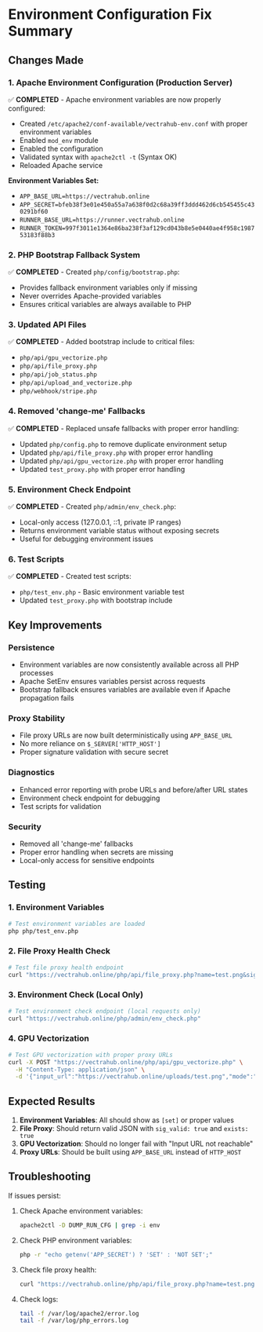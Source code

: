 # Environment Configuration Fix Summary

## Changes Made

### 1. Apache Environment Configuration (Production Server)
✅ **COMPLETED** - Apache environment variables are now properly configured:
- Created `/etc/apache2/conf-available/vectrahub-env.conf` with proper environment variables
- Enabled `mod_env` module
- Enabled the configuration
- Validated syntax with `apache2ctl -t` (Syntax OK)
- Reloaded Apache service

**Environment Variables Set:**
- `APP_BASE_URL=https://vectrahub.online`
- `APP_SECRET=bfeb38f3e01e450a55a7a638f0d2c68a39ff3ddd462d6cb545455c430291bf60`
- `RUNNER_BASE_URL=https://runner.vectrahub.online`
- `RUNNER_TOKEN=997f3011e1364e86ba238f3af129cd043b8e5e0440ae4f958c198753183f88b3`

### 2. PHP Bootstrap Fallback System
✅ **COMPLETED** - Created `php/config/bootstrap.php`:
- Provides fallback environment variables only if missing
- Never overrides Apache-provided variables
- Ensures critical variables are always available to PHP

### 3. Updated API Files
✅ **COMPLETED** - Added bootstrap include to critical files:
- `php/api/gpu_vectorize.php`
- `php/api/file_proxy.php`
- `php/api/job_status.php`
- `php/api/upload_and_vectorize.php`
- `php/webhook/stripe.php`

### 4. Removed 'change-me' Fallbacks
✅ **COMPLETED** - Replaced unsafe fallbacks with proper error handling:
- Updated `php/config.php` to remove duplicate environment setup
- Updated `php/api/file_proxy.php` with proper error handling
- Updated `php/api/gpu_vectorize.php` with proper error handling
- Updated `test_proxy.php` with proper error handling

### 5. Environment Check Endpoint
✅ **COMPLETED** - Created `php/admin/env_check.php`:
- Local-only access (127.0.0.1, ::1, private IP ranges)
- Returns environment variable status without exposing secrets
- Useful for debugging environment issues

### 6. Test Scripts
✅ **COMPLETED** - Created test scripts:
- `php/test_env.php` - Basic environment variable test
- Updated `test_proxy.php` with bootstrap include

## Key Improvements

### Persistence
- Environment variables are now consistently available across all PHP processes
- Apache SetEnv ensures variables persist across requests
- Bootstrap fallback ensures variables are available even if Apache propagation fails

### Proxy Stability
- File proxy URLs are now built deterministically using `APP_BASE_URL`
- No more reliance on `$_SERVER['HTTP_HOST']`
- Proper signature validation with secure secret

### Diagnostics
- Enhanced error reporting with probe URLs and before/after URL states
- Environment check endpoint for debugging
- Test scripts for validation

### Security
- Removed all 'change-me' fallbacks
- Proper error handling when secrets are missing
- Local-only access for sensitive endpoints

## Testing

### 1. Environment Variables
```bash
# Test environment variables are loaded
php php/test_env.php
```

### 2. File Proxy Health Check
```bash
# Test file proxy health endpoint
curl "https://vectrahub.online/php/api/file_proxy.php?name=test.png&sig=VALID_SIG&health=1"
```

### 3. Environment Check (Local Only)
```bash
# Test environment check endpoint (local requests only)
curl "https://vectrahub.online/php/admin/env_check.php"
```

### 4. GPU Vectorization
```bash
# Test GPU vectorization with proper proxy URLs
curl -X POST "https://vectrahub.online/php/api/gpu_vectorize.php" \
  -H "Content-Type: application/json" \
  -d '{"input_url":"https://vectrahub.online/uploads/test.png","mode":"color","filename":"test.png"}'
```

## Expected Results

1. **Environment Variables**: All should show as `[set]` or proper values
2. **File Proxy**: Should return valid JSON with `sig_valid: true` and `exists: true`
3. **GPU Vectorization**: Should no longer fail with "Input URL not reachable"
4. **Proxy URLs**: Should be built using `APP_BASE_URL` instead of `HTTP_HOST`

## Troubleshooting

If issues persist:

1. Check Apache environment variables:
   ```bash
   apache2ctl -D DUMP_RUN_CFG | grep -i env
   ```

2. Check PHP environment variables:
   ```bash
   php -r "echo getenv('APP_SECRET') ? 'SET' : 'NOT SET';"
   ```

3. Check file proxy health:
   ```bash
   curl "https://vectrahub.online/php/api/file_proxy.php?name=test.png&sig=INVALID&health=1"
   ```

4. Check logs:
   ```bash
   tail -f /var/log/apache2/error.log
   tail -f /var/log/php_errors.log
   ```

